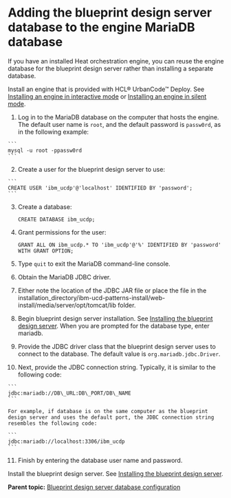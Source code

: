 # Adding the blueprint design server database to the engine MariaDB database

If you have an installed Heat orchestration engine, you can reuse the engine database for the blueprint design server rather than installing a separate database.

Install an engine that is provided with HCL® UrbanCode™ Deploy. See [Installing an engine in interactive mode](install_engine_interactive.md#) or [Installing an engine in silent mode](install_engine_silent.md#).

1.   Log in to the MariaDB database on the computer that hosts the engine. The default user name is `root`, and the default password is `passw0rd`, as in the following example:

    ```
    mysql -u root -ppassw0rd
    ```

2.   Create a user for the blueprint design server to use: 

    ```
    CREATE USER 'ibm_ucdp'@'localhost' IDENTIFIED BY 'password';
    ```

3.  Create a database:

    ```
    CREATE DATABASE ibm_ucdp;
    ```

4.  Grant permissions for the user:

    ```
    GRANT ALL ON ibm_ucdp.* TO 'ibm_ucdp'@'%' IDENTIFIED BY 'password' WITH GRANT OPTION;
    ```

5.   Type `quit` to exit the MariaDB command-line console. 
6.   Obtain the MariaDB JDBC driver. 
7.   Either note the location of the JDBC JAR file or place the file in the installation\_directory/ibm-ucd-patterns-install/web-install/media/server/opt/tomcat/lib folder. 
8.   Begin blueprint design server installation. See [Installing the blueprint design server](install_server_bds.md#). When you are prompted for the database type, enter mariadb. 
9.   Provide the JDBC driver class that the blueprint design server uses to connect to the database. The default value is `org.mariadb.jdbc.Driver`.
10.  Next, provide the JDBC connection string. Typically, it is similar to the following code:

    ```
    jdbc:mariadb://DB\_URL:DB\_PORT/DB\_NAME
    ```

    For example, if database is on the same computer as the blueprint design server and uses the default port, the JDBC connection string resembles the following code:

    ```
    jdbc:mariadb://localhost:3306/ibm_ucdp
    ```

11.  Finish by entering the database user name and password. 

Install the blueprint design server. See [Installing the blueprint design server](install_server_bds.md#).

**Parent topic:** [Blueprint design server database configuration](../../com.ibm.edt.doc/topics/install_database_bds_ov.md)

